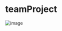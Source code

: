 # teamProject
![image](https://user-images.githubusercontent.com/103234587/165889903-27bda789-e5d2-4106-8ff3-0bfd50380076.png)
